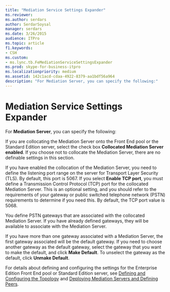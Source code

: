 ```yaml
---
title: "Mediation Service Settings Expander"
ms.reviewer: 
ms.author: serdars
author: SerdarSoysal
manager: serdars
ms.date: 3/26/2015
audience: ITPro
ms.topic: article
f1.keywords:
- CSH
ms.custom:
- ms.lync.tb.FeMediationServiceSettingsExpander
ms.prod: skype-for-business-itpro
ms.localizationpriority: medium
ms.assetid: 142c1acd-cdaa-4922-8379-aa1bdf56a964
description: "For Mediation Server, you can specify the following:"
---
```


# Mediation Service Settings Expander

For **Mediation Server**, you can specify the following:

If you are collocating the Mediation Server onto the Front End pool or the Standard Edition server, select the check box **Collocated Mediation Server enabled**. If you choose not to collocate the Mediation Server, there are no definable settings in this section.

If you have enabled the collocation of the Mediation Server, you need to define the listening port range on the server for Transport Layer Security (TLS). By default, this port is 5067. If you select **Enable TCP port**, you must define a Transmission Control Protocol (TCP) port for the collocated Mediation Server. This is an optional setting, and you should refer to the requirements of your gateway or public switched telephone network (PSTN) requirements to determine if you need this. By default, the TCP port value is 5068.

You define PSTN gateways that are associated with the collocated Mediation Server. If you have already defined gateways, they will be available to associate with the Mediation Server.

If you have more than one gateway associated with a Mediation Server, the first gateway associated will be the default gateway. If you need to choose another gateway as the default gateway, select the gateway that you want to make the default, and click **Make Default**. To unselect the gateway as the default, click **Unmake Default**.

For details about defining and configuring the settings for the Enterprise Edition Front End pool or Standard Edition server, see [Defining and Configuring the Topology](/previous-versions/office/lync-server-2013/lync-server-2013-defining-and-configuring-the-topology) and [Deploying Mediation Servers and Defining Peers](/previous-versions/office/lync-server-2013/lync-server-2013-deploying-mediation-servers-and-defining-peers).